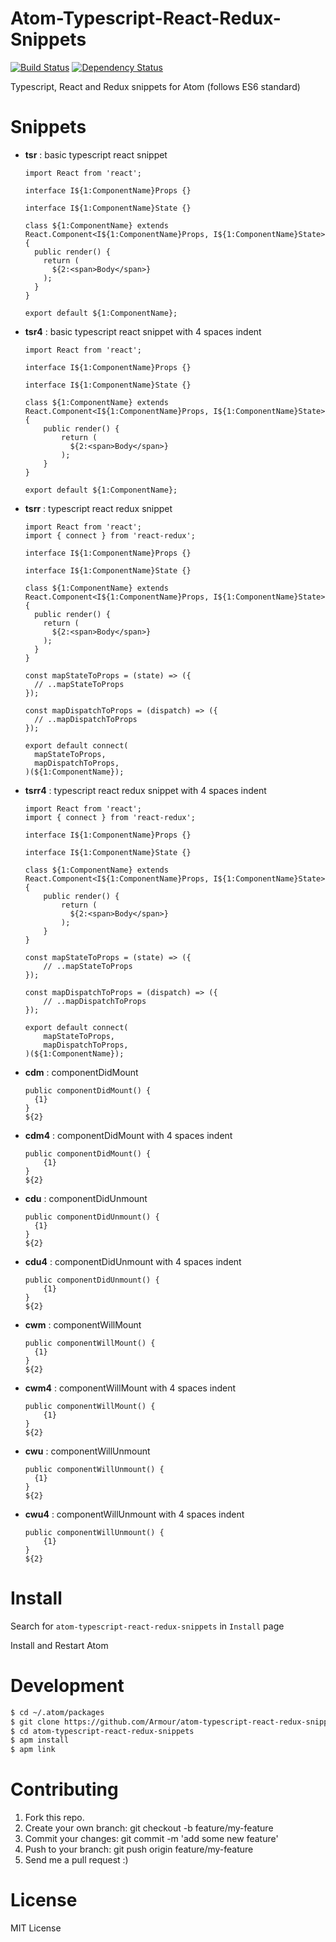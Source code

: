 # Atom-Typescript-React-Redux-Snippets

[![Build Status](https://travis-ci.org/Armour/atom-typescript-react-redux-snippets.svg?branch=master)](https://travis-ci.org/Armour/atom-typescript-react-redux-snippets)
[![Dependency Status](https://gemnasium.com/badges/github.com/Armour/atom-typescript-react-redux-snippets.svg)](https://gemnasium.com/github.com/Armour/atom-typescript-react-redux-snippets)

Typescript, React and Redux snippets for Atom (follows ES6 standard)


# Snippets

* **tsr** : basic typescript react snippet

  ```tsx
  import React from 'react';

  interface I${1:ComponentName}Props {}

  interface I${1:ComponentName}State {}

  class ${1:ComponentName} extends React.Component<I${1:ComponentName}Props, I${1:ComponentName}State> {
    public render() {
      return (
        ${2:<span>Body</span>}
      );
    }
  }

  export default ${1:ComponentName};
  ```

* **tsr4** : basic typescript react snippet with 4 spaces indent

  ```tsx
  import React from 'react';

  interface I${1:ComponentName}Props {}

  interface I${1:ComponentName}State {}

  class ${1:ComponentName} extends React.Component<I${1:ComponentName}Props, I${1:ComponentName}State> {
      public render() {
          return (
            ${2:<span>Body</span>}
          );
      }
  }

  export default ${1:ComponentName};
  ```

* **tsrr** : typescript react redux snippet

  ```tsx
  import React from 'react';
  import { connect } from 'react-redux';

  interface I${1:ComponentName}Props {}

  interface I${1:ComponentName}State {}

  class ${1:ComponentName} extends React.Component<I${1:ComponentName}Props, I${1:ComponentName}State> {
    public render() {
      return (
        ${2:<span>Body</span>}
      );
    }
  }

  const mapStateToProps = (state) => ({
    // ..mapStateToProps
  });

  const mapDispatchToProps = (dispatch) => ({
    // ..mapDispatchToProps
  });

  export default connect(
    mapStateToProps,
    mapDispatchToProps,
  )(${1:ComponentName});
  ```

* **tsrr4** : typescript react redux snippet with 4 spaces indent

  ```tsx
  import React from 'react';
  import { connect } from 'react-redux';

  interface I${1:ComponentName}Props {}

  interface I${1:ComponentName}State {}

  class ${1:ComponentName} extends React.Component<I${1:ComponentName}Props, I${1:ComponentName}State> {
      public render() {
          return (
            ${2:<span>Body</span>}
          );
      }
  }

  const mapStateToProps = (state) => ({
      // ..mapStateToProps
  });

  const mapDispatchToProps = (dispatch) => ({
      // ..mapDispatchToProps
  });

  export default connect(
      mapStateToProps,
      mapDispatchToProps,
  )(${1:ComponentName});
  ```

* **cdm** : componentDidMount

  ```tsx
  public componentDidMount() {
    {1}
  }
  ${2}
  ```

* **cdm4** : componentDidMount with 4 spaces indent

  ```tsx
  public componentDidMount() {
      {1}
  }
  ${2}
  ```

* **cdu** : componentDidUnmount

  ```tsx
  public componentDidUnmount() {
    {1}
  }
  ${2}
  ```

* **cdu4** : componentDidUnmount with 4 spaces indent

  ```tsx
  public componentDidUnmount() {
      {1}
  }
  ${2}
  ```

* **cwm** : componentWillMount

  ```tsx
  public componentWillMount() {
    {1}
  }
  ${2}
  ```
  
* **cwm4** : componentWillMount with 4 spaces indent

  ```tsx
  public componentWillMount() {
      {1}
  }
  ${2}
  ```
  
* **cwu** : componentWillUnmount

  ```tsx
  public componentWillUnmount() {
    {1}
  }
  ${2}
  ```
  
* **cwu4** : componentWillUnmount with 4 spaces indent

  ```tsx
  public componentWillUnmount() {
      {1}
  }
  ${2}
  ```
  
  
# Install

Search for `atom-typescript-react-redux-snippets` in `Install` page

Install and Restart Atom


# Development

```bash
$ cd ~/.atom/packages
$ git clone https://github.com/Armour/atom-typescript-react-redux-snippets
$ cd atom-typescript-react-redux-snippets
$ apm install
$ apm link
```


# Contributing

1. Fork this repo.
2. Create your own branch: git checkout -b feature/my-feature
3. Commit your changes: git commit -m 'add some new feature'
4. Push to your branch: git push origin feature/my-feature
5. Send me a pull request :)


# License 

MIT License

